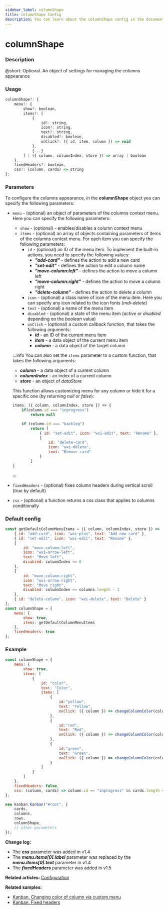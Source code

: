 ```yaml
---
sidebar_label: columnShape
title: columnShape Config
description: You can learn about the columnShape config in the documentation of the DHTMLX JavaScript Kanban library. Browse developer guides and API reference, try out code examples and live demos, and download a free 30-day evaluation version of DHTMLX Kanban.
---
```


# columnShape

### Description

@short: Optional. An object of settings for managing the columns appearance

### Usage

~~~jsx {}
columnShape?: {
	menu?: {
		show?: boolean,
		items?: [
			{
				id?: string,
				icon?: string,
				text?: string,
				disabled?: boolean,
				onClick?: ({ id, item, column }) => void
			}, 
			{...}
		] | ({ column, columnIndex, store }) => array | boolean
	},
	fixedHeaders?: boolean,
	css?: (column, cards) => string
};
~~~

### Parameters

To configure the columns appearance, in the **columnShape** object you can specify the following parameters:

- `menu` - (optional) an object of parameters of the columns context menu. Here you can specify the following parameters:
	- `show` - (optional) - enables/disables a column context menu
	- `items` - (optional) an array of objects containing parameters of items of the columns context menu. For each item you can specify the following parameters:
		- `id` - (optional) an ID of the menu item. To implement the built-in actions, you need to specify the following values:
			- ***"add-card"*** - defines the action to add a new card
			- ***"set-edit"*** - defines the action to edit a column name
			- ***"move-column:left"*** - defines the action to move a column left
			- ***"move-column:right"*** - defines the action to move a column right
			- ***"delete-column"*** - defines the action to delete a column
		- `icon` - (optional) a class name of icon of the menu item. Here you can specify any icon related to the icon fonts (*mdi-delete*)
		- `text` - (optional) a name of the menu item
		- `disabled` - (optional) a state of the menu item (*active* or *disabled* depending on the *boolean* value)
		- `onClick` - (optional) a custom callback function, that takes the following arguments:
			- ***id*** - an ID of the current menu item
			- ***item*** - a data object of the current menu item
			- ***column*** - a data object of the target column

	:::info
	You can also set the `items` parameter to a custom function, that takes the following arguments:
	- ***column*** - a data object of a current column
	- ***columnIndex*** - an index of a current column
	- ***store*** - an object of *dataStore*

	This function allows customizing menu for any column or hide it for a specific one (by returning *null* or *false*):

	~~~jsx {}
	items: ({ column, columnIndex, store }) => {
		if(column.id === "inprogress")
			return null

		if (column.id === "backlog") 
			return [
				{ id: "set-edit", icon: "wxi-edit", text: "Rename" },
				{
					id: "delete-card",
					icon: "wxi-delete",
					text: "Remove card"
				}
			]
	}
	~~~
	:::

- `fixedHeaders` - (optional) fixes column headers during vertical scroll (*true* by default)
- `css` - (optional) a function returns a css class that applies to columns conditionally

### Default config

~~~jsx {}
const getDefaultColumnMenuItems = ({ column, columnIndex, store }) => [
	{ id: "add-card", icon: "wxi-plus", text: "Add new card" },
    { id: "set-edit", icon: "wxi-edit", text: "Rename" },
    {
        id: "move-column:left",
        icon: "wxi-arrow-left",
        text: "Move left",
        disabled: columnIndex <= 0
    },
    {
        id: "move-column:right",
        icon: "wxi-arrow-right",
        text: "Move right",
        disabled: columnIndex >= columns.length - 1
    },
    { id: "delete-column", icon: "wxi-delete", text: "Delete" }
];
const columnShape = {
	menu: {
		show: true,
		items: getDefaultColumnMenuItems
	},
	fixedHeaders: true
};
~~~

### Example

~~~jsx {1-30,36}
const columnShape = {
	menu: {
		show: true,
		items: [
			{
				id: "color",
				text: "Color",
				items: [
					{ 
						id:"yellow", 
						text: "Yellow",
						onClick: ({ column }) => changeColumnColor(column, "yellow")
					},
					{ 
						id:"red", 
						text: "Red",
						onClick: ({ column }) => changeColumnColor(column, "red")
					},
					{ 
						id:"green", 
						text: "Green",
						onClick: ({ column }) => changeColumnColor(column, "green")
					}
				]
			}
		]
	},
	fixedHeaders: false,
	css: (column, cards) => column.id == "inprogress" && cards.length < 5 ? "green" : "red"
};

new kanban.Kanban("#root", {
	cards,
	columns,
	rows,
	columnShape, 
	// other parameters
});
~~~

**Change log:**
- The ***css*** parameter was added in v1.4
- The ***menu.items[0].label*** parameter was replaced by the ***menu.items[0].text*** parameter in v1.4
- The ***fixedHeaders*** parameter was added in v1.5

**Related articles:** [Configuration](../../../guides/configuration)

**Related samples:** 
- [Kanban. Changing color of column via custom menu](https://snippet.dhtmlx.com/fnlvd2g5?tag=kanban)
- [Kanban. Fixed headers](https://snippet.dhtmlx.com/gc19coj0?tag=kanban)
